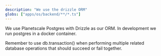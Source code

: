 ```yaml
---
description: "We use the drizzle ORM"
globs: ["apps/os/backend/**/*.ts"]
---
```


We use Planetscale Postgres with Drizzle as our ORM. In development we run postgres in a docker container.

Remember to use db.transaction() when performing multiple related database operations that should succeed or fail together.
